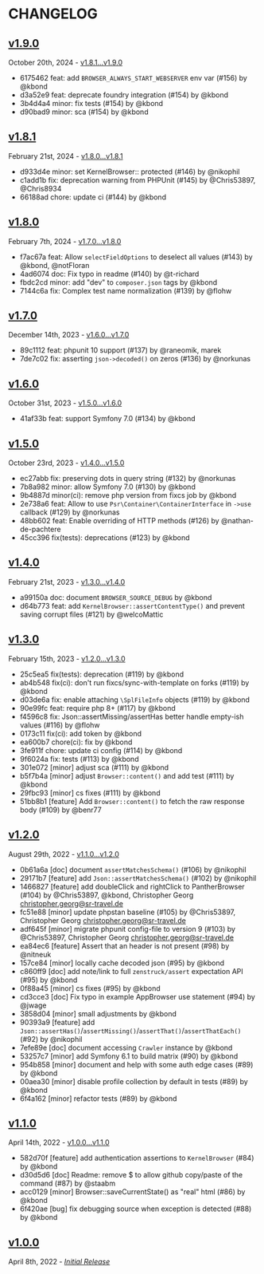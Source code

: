 # CHANGELOG

## [v1.9.0](https://github.com/zenstruck/browser/releases/tag/v1.9.0)

October 20th, 2024 - [v1.8.1...v1.9.0](https://github.com/zenstruck/browser/compare/v1.8.1...v1.9.0)

* 6175462 feat: add `BROWSER_ALWAYS_START_WEBSERVER` env var (#156) by @kbond
* d3a52e9 feat: deprecate foundry integration (#154) by @kbond
* 3b4d4a4 minor: fix tests (#154) by @kbond
* d90bad9 minor: sca (#154) by @kbond

## [v1.8.1](https://github.com/zenstruck/browser/releases/tag/v1.8.1)

February 21st, 2024 - [v1.8.0...v1.8.1](https://github.com/zenstruck/browser/compare/v1.8.0...v1.8.1)

* d933d4e minor: set KernelBrowser:: protected (#146) by @nikophil
* c1add1b fix: deprecation warning from PHPUnit (#145) by @Chris53897, @Chris8934
* 66188ad chore: update ci (#144) by @kbond

## [v1.8.0](https://github.com/zenstruck/browser/releases/tag/v1.8.0)

February 7th, 2024 - [v1.7.0...v1.8.0](https://github.com/zenstruck/browser/compare/v1.7.0...v1.8.0)

* f7ac67a feat: Allow `selectFieldOptions` to deselect all values (#143) by @kbond, @notFloran
* 4ad6074 doc: Fix typo in readme (#140) by @t-richard
* fbdc2cd minor: add "dev" to `composer.json` tags by @kbond
* 7144c6a fix: Complex test name normalization (#139) by @flohw

## [v1.7.0](https://github.com/zenstruck/browser/releases/tag/v1.7.0)

December 14th, 2023 - [v1.6.0...v1.7.0](https://github.com/zenstruck/browser/compare/v1.6.0...v1.7.0)

* 89c1112 feat: phpunit 10 support (#137) by @raneomik, marek
* 7de7c02 fix: asserting `json->decoded()` on zeros (#136) by @norkunas

## [v1.6.0](https://github.com/zenstruck/browser/releases/tag/v1.6.0)

October 31st, 2023 - [v1.5.0...v1.6.0](https://github.com/zenstruck/browser/compare/v1.5.0...v1.6.0)

* 41af33b feat: support Symfony 7.0 (#134) by @kbond

## [v1.5.0](https://github.com/zenstruck/browser/releases/tag/v1.5.0)

October 23rd, 2023 - [v1.4.0...v1.5.0](https://github.com/zenstruck/browser/compare/v1.4.0...v1.5.0)

* ec27abb fix: preserving dots in query string (#132) by @norkunas
* 7b8a982 minor: allow Symfony 7.0 (#130) by @kbond
* 9b4887d minor(ci): remove php version from fixcs job by @kbond
* 2e738a6 feat: Allow to use `Psr\Container\ContainerInterface` in `->use` callback (#129) by @norkunas
* 48bb602 feat: Enable overriding of HTTP methods (#126) by @nathan-de-pachtere
* 45cc396 fix(tests): deprecations (#123) by @kbond

## [v1.4.0](https://github.com/zenstruck/browser/releases/tag/v1.4.0)

February 21st, 2023 - [v1.3.0...v1.4.0](https://github.com/zenstruck/browser/compare/v1.3.0...v1.4.0)

* a99150a doc: document `BROWSER_SOURCE_DEBUG` by @kbond
* d64b773 feat: add `KernelBrowser::assertContentType()` and prevent saving corrupt files (#121) by @welcoMattic

## [v1.3.0](https://github.com/zenstruck/browser/releases/tag/v1.3.0)

February 15th, 2023 - [v1.2.0...v1.3.0](https://github.com/zenstruck/browser/compare/v1.2.0...v1.3.0)

* 25c5ea5 fix(tests): deprecation (#119) by @kbond
* ab4b548 fix(ci): don't run fixcs/sync-with-template on forks (#119) by @kbond
* d03de6a fix: enable attaching `\SplFileInfo` objects (#119) by @kbond
* 90e99fc feat: require php 8+ (#117) by @kbond
* f4596c8 fix: Json::assertMissing/assertHas better handle empty-ish values (#116) by @flohw
* 0173c11 fix(ci): add token by @kbond
* ea600b7 chore(ci): fix by @kbond
* 3fe911f chore: update ci config (#114) by @kbond
* 9f6024a fix: tests (#113) by @kbond
* 301e072 [minor] adjust sca (#111) by @kbond
* b5f7b4a [minor] adjust `Browser::content()` and add test (#111) by @kbond
* 29fbc93 [minor] cs fixes (#111) by @kbond
* 51bb8b1 [feature] Add `Browser::content()` to fetch the raw response body (#109) by @benr77

## [v1.2.0](https://github.com/zenstruck/browser/releases/tag/v1.2.0)

August 29th, 2022 - [v1.1.0...v1.2.0](https://github.com/zenstruck/browser/compare/v1.1.0...v1.2.0)

* 0b61a6a [doc] document `assertMatchesSchema()` (#106) by @nikophil
* 29171b7 [feature] add `Json::assertMatchesSchema()` (#102) by @nikophil
* 1466827 [feature] add doubleClick and rightClick to PantherBrowser (#104) by @Chris53897, @kbond, Christopher Georg <christopher.georg@sr-travel.de>
* fc51e88 [minor] update phpstan baseline (#105) by @Chris53897, Christopher Georg <christopher.georg@sr-travel.de>
* adf645f [minor] migrate phpunit config-file to version 9 (#103) by @Chris53897, Christopher Georg <christopher.georg@sr-travel.de>
* ea84ec6 [feature] Assert that an header is not present (#98) by @nitneuk
* 157ce84 [minor] locally cache decoded json (#95) by @kbond
* c860ff9 [doc] add note/link to full `zenstruck/assert` expectation API (#95) by @kbond
* 0f88a45 [minor] cs fixes (#95) by @kbond
* cd3cce3 [doc] Fix typo in example AppBrowser use statement (#94) by @jwage
* 3858d04 [minor] small adjustments by @kbond
* 90393a9 [feature] add `Json::assertHas()`/`assertMissing()`/`assertThat()`/`assertThatEach()` (#92) by @nikophil
* 7efe89e [doc] document accessing `Crawler` instance by @kbond
* 53257c7 [minor] add Symfony 6.1 to build matrix (#90) by @kbond
* 954b858 [minor] document and help with some auth edge cases (#89) by @kbond
* 00aea30 [minor] disable profile collection by default in tests (#89) by @kbond
* 6f4a162 [minor] refactor tests (#89) by @kbond

## [v1.1.0](https://github.com/zenstruck/browser/releases/tag/v1.1.0)

April 14th, 2022 - [v1.0.0...v1.1.0](https://github.com/zenstruck/browser/compare/v1.0.0...v1.1.0)

* 582d70f [feature] add authentication assertions to `KernelBrowser` (#84) by @kbond
* d30d5d6 [doc] Readme: remove $ to allow github copy/paste of the command (#87) by @staabm
* acc0129 [minor] Browser::saveCurrentState() as "real" html (#86) by @kbond
* 6f420ae [bug] fix debugging source when exception is detected (#88) by @kbond

## [v1.0.0](https://github.com/zenstruck/browser/releases/tag/v1.0.0)

April 8th, 2022 - _[Initial Release](https://github.com/zenstruck/browser/commits/v1.0.0)_
